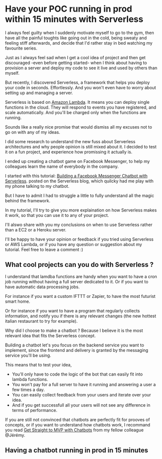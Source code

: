 # Have your POC running in prod within 15 minutes with Serverless

I always feel guilty when I suddenly motivate myself to go to the gym, then have all the painful toughts
like going out in the cold, being sweaty and feeling stiff afterwards, and decide that I'd rather stay in bed watching my favourite series.

Just as I always feel sad when I get a cool idea of project and then get discouraged -even before getting started-
when I think about having to provision a server and deploy my code to see it live and used by others than myself.

But recently, I discovered Serverless, a framework that helps you deploy your code in seconds. Effortlessly.
And you won't even have to worry about setting up and managing a server.

Serverless is based on [Amazon Lambda](http://docs.aws.amazon.com/lambda/latest/dg/welcome.html).
It means you can deploy single functions in the cloud.
They will respond to events you have registered, and scale automatically.
And you'll be charged only when the functions are running.

Sounds like a really nice promise that would dismiss all my excuses not to go on with any of my ideas.

I did some research to understand the new fuss about Serverless architectures and why people opinion is still mixed about it.
I decided to test it on a fun project, and experience how promissing it actually is.

I ended up creating a chatbot game on Facebook Messenger, to help my colleagues learn the name of everybody in the company.

I started with this tutorial: [Building a Facebook Messenger Chatbot with Serverless](https://serverless.com/blog/building-a-facebook-messenger-chatbot-with-serverless/).
posted on the Serverless blog, which quilcky had me play with my phone talking to my chatbot.

But I have to admit I had to struggle a little to fully understand all the magic behind the framework.

In my tutorial, I'll try to give you more explaination on how Serverless makes it work, so that you can use it to any of your project.

I'll alswo share with you my conclusions on when to use Serverless rather than a EC2 or a Heroku server.

I'll be happy to have your opinion or feedback if you tried using Serverless or AWS Lambda, or if you have any question or suggestion about my tutorial.
Feel free to leave a comment :)

## What cool projects can you do with Serverless ?

I understand that lamdba functions are handy when you want to have a cron job running without having a full server dedicated to it.
Or if you want to have automatic data processing jobs.

For instance if you want a custom IFTTT or Zapier, to have the most futurist smart home.

Or for instance if you want to have a program that regularly collects information,
and notify you if there is any relevant changes (the new hottest italian restaurant to try for example).

Why did I choose to make a chatbot ? Because I believe it is the most relevant idea that fits the Serverless concept.

Building a chatbot let's you focus on the backend service you want to implement,
since the frontend and delivery is granted by the messaging service you'll be using.

This means that to test your idea,

 - You'll only have to code the logic of the bot that can easily fit into lambda functions.
 - You won't pay for a full server to have it running and answering a user a few times a day.
 - You can easily collect feedback from your users and iterate over your idea.
 - And if you get successfull all your users will not see any difference in terms of performance.

If you are still not convinced that chatbots are perfectly fit for prooves of concepts, or if you want to understand how chatbots work,
I recommand you read [Get Straight to MVP with Chatbots](http://www.theodo.fr/blog/2016/10/get-straight-to-mvp-with-chatbots-part-1/) from my fellow colleague @Jérémy.

## Having a chatbot running in prod in 15 minutes

